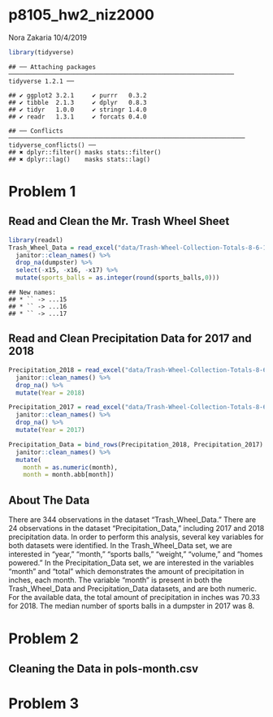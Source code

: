 p8105\_hw2\_niz2000
================
Nora Zakaria
10/4/2019

``` r
library(tidyverse)
```

    ## ── Attaching packages ────────────────────────────────────────────────────────────── tidyverse 1.2.1 ──

    ## ✔ ggplot2 3.2.1     ✔ purrr   0.3.2
    ## ✔ tibble  2.1.3     ✔ dplyr   0.8.3
    ## ✔ tidyr   1.0.0     ✔ stringr 1.4.0
    ## ✔ readr   1.3.1     ✔ forcats 0.4.0

    ## ── Conflicts ───────────────────────────────────────────────────────────────── tidyverse_conflicts() ──
    ## ✖ dplyr::filter() masks stats::filter()
    ## ✖ dplyr::lag()    masks stats::lag()

# Problem 1

## Read and Clean the Mr. Trash Wheel Sheet

``` r
library(readxl)
Trash_Wheel_Data = read_excel("data/Trash-Wheel-Collection-Totals-8-6-19.xlsx", 1) %>%
  janitor::clean_names() %>%
  drop_na(dumpster) %>%
  select(-x15, -x16, -x17) %>%
  mutate(sports_balls = as.integer(round(sports_balls,0)))
```

    ## New names:
    ## * `` -> ...15
    ## * `` -> ...16
    ## * `` -> ...17

## Read and Clean Precipitation Data for 2017 and 2018

``` r
Precipitation_2018 = read_excel("data/Trash-Wheel-Collection-Totals-8-6-19.xlsx", 5, skip=1) %>%
  janitor::clean_names() %>%
  drop_na() %>%
  mutate(Year = 2018)
```

``` r
Precipitation_2017 = read_excel("data/Trash-Wheel-Collection-Totals-8-6-19.xlsx", 6, skip=1) %>%
  janitor::clean_names() %>%
  drop_na() %>%
  mutate(Year = 2017)
```

``` r
Precipitation_Data = bind_rows(Precipitation_2018, Precipitation_2017) %>%
  janitor::clean_names() %>%
  mutate(
    month = as.numeric(month),
    month = month.abb[month])
```

## About The Data

There are 344 observations in the dataset “Trash\_Wheel\_Data.” There
are 24 observations in the dataset “Precipitation\_Data,” including 2017
and 2018 precipitation data. In order to perform this analysis, several
key variables for both datasets were identified. In the
Trash\_Wheel\_Data set, we are interested in “year,” “month,” “sports
balls,” “weight,” “volume,” and “homes powered.” In the
Precipitation\_Data set, we are interested in the variables “month” and
“total” which demonstrates the amount of precipitation in inches, each
month. The variable “month” is present in both the Trash\_Wheel\_Data
and Precipitation\_Data datasets, and are both numeric. For the
available data, the total amount of precipitation in inches was 70.33
for 2018. The median number of sports balls in a dumpster in 2017 was 8.

# Problem 2

## Cleaning the Data in pols-month.csv

# Problem 3
